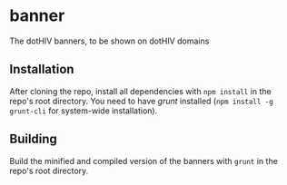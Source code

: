 banner
======

The dotHIV banners, to be shown on dotHIV domains

Installation
------------

After cloning the repo, install all dependencies with `npm install` in the repo's root directory. You need to have *grunt* installed (`npm install -g grunt-cli` for system-wide installation).

Building
--------

Build the minified and compiled version of the banners with `grunt` in the repo's root directory.